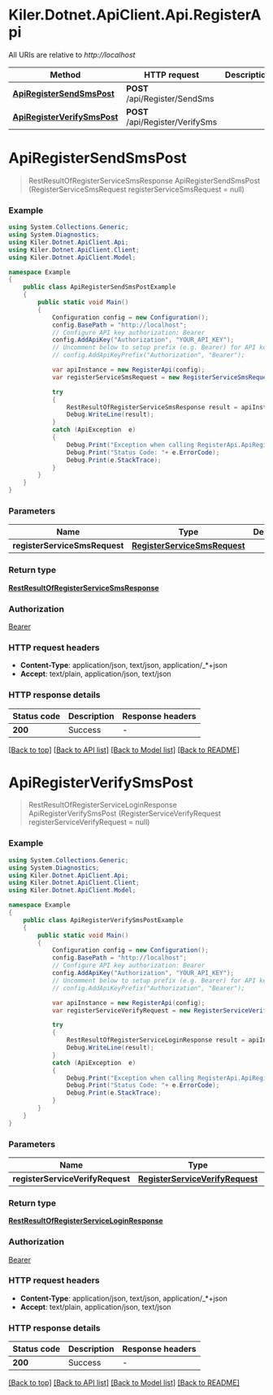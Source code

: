 # Kiler.Dotnet.ApiClient.Api.RegisterApi

All URIs are relative to *http://localhost*

Method | HTTP request | Description
------------- | ------------- | -------------
[**ApiRegisterSendSmsPost**](RegisterApi.md#apiregistersendsmspost) | **POST** /api/Register/SendSms | 
[**ApiRegisterVerifySmsPost**](RegisterApi.md#apiregisterverifysmspost) | **POST** /api/Register/VerifySms | 


<a name="apiregistersendsmspost"></a>
# **ApiRegisterSendSmsPost**
> RestResultOfRegisterServiceSmsResponse ApiRegisterSendSmsPost (RegisterServiceSmsRequest registerServiceSmsRequest = null)



### Example
```csharp
using System.Collections.Generic;
using System.Diagnostics;
using Kiler.Dotnet.ApiClient.Api;
using Kiler.Dotnet.ApiClient.Client;
using Kiler.Dotnet.ApiClient.Model;

namespace Example
{
    public class ApiRegisterSendSmsPostExample
    {
        public static void Main()
        {
            Configuration config = new Configuration();
            config.BasePath = "http://localhost";
            // Configure API key authorization: Bearer
            config.AddApiKey("Authorization", "YOUR_API_KEY");
            // Uncomment below to setup prefix (e.g. Bearer) for API key, if needed
            // config.AddApiKeyPrefix("Authorization", "Bearer");

            var apiInstance = new RegisterApi(config);
            var registerServiceSmsRequest = new RegisterServiceSmsRequest(); // RegisterServiceSmsRequest |  (optional) 

            try
            {
                RestResultOfRegisterServiceSmsResponse result = apiInstance.ApiRegisterSendSmsPost(registerServiceSmsRequest);
                Debug.WriteLine(result);
            }
            catch (ApiException  e)
            {
                Debug.Print("Exception when calling RegisterApi.ApiRegisterSendSmsPost: " + e.Message );
                Debug.Print("Status Code: "+ e.ErrorCode);
                Debug.Print(e.StackTrace);
            }
        }
    }
}
```

### Parameters

Name | Type | Description  | Notes
------------- | ------------- | ------------- | -------------
 **registerServiceSmsRequest** | [**RegisterServiceSmsRequest**](RegisterServiceSmsRequest.md)|  | [optional] 

### Return type

[**RestResultOfRegisterServiceSmsResponse**](RestResultOfRegisterServiceSmsResponse.md)

### Authorization

[Bearer](../README.md#Bearer)

### HTTP request headers

 - **Content-Type**: application/json, text/json, application/_*+json
 - **Accept**: text/plain, application/json, text/json


### HTTP response details
| Status code | Description | Response headers |
|-------------|-------------|------------------|
| **200** | Success |  -  |

[[Back to top]](#) [[Back to API list]](../README.md#documentation-for-api-endpoints) [[Back to Model list]](../README.md#documentation-for-models) [[Back to README]](../README.md)

<a name="apiregisterverifysmspost"></a>
# **ApiRegisterVerifySmsPost**
> RestResultOfRegisterServiceLoginResponse ApiRegisterVerifySmsPost (RegisterServiceVerifyRequest registerServiceVerifyRequest = null)



### Example
```csharp
using System.Collections.Generic;
using System.Diagnostics;
using Kiler.Dotnet.ApiClient.Api;
using Kiler.Dotnet.ApiClient.Client;
using Kiler.Dotnet.ApiClient.Model;

namespace Example
{
    public class ApiRegisterVerifySmsPostExample
    {
        public static void Main()
        {
            Configuration config = new Configuration();
            config.BasePath = "http://localhost";
            // Configure API key authorization: Bearer
            config.AddApiKey("Authorization", "YOUR_API_KEY");
            // Uncomment below to setup prefix (e.g. Bearer) for API key, if needed
            // config.AddApiKeyPrefix("Authorization", "Bearer");

            var apiInstance = new RegisterApi(config);
            var registerServiceVerifyRequest = new RegisterServiceVerifyRequest(); // RegisterServiceVerifyRequest |  (optional) 

            try
            {
                RestResultOfRegisterServiceLoginResponse result = apiInstance.ApiRegisterVerifySmsPost(registerServiceVerifyRequest);
                Debug.WriteLine(result);
            }
            catch (ApiException  e)
            {
                Debug.Print("Exception when calling RegisterApi.ApiRegisterVerifySmsPost: " + e.Message );
                Debug.Print("Status Code: "+ e.ErrorCode);
                Debug.Print(e.StackTrace);
            }
        }
    }
}
```

### Parameters

Name | Type | Description  | Notes
------------- | ------------- | ------------- | -------------
 **registerServiceVerifyRequest** | [**RegisterServiceVerifyRequest**](RegisterServiceVerifyRequest.md)|  | [optional] 

### Return type

[**RestResultOfRegisterServiceLoginResponse**](RestResultOfRegisterServiceLoginResponse.md)

### Authorization

[Bearer](../README.md#Bearer)

### HTTP request headers

 - **Content-Type**: application/json, text/json, application/_*+json
 - **Accept**: text/plain, application/json, text/json


### HTTP response details
| Status code | Description | Response headers |
|-------------|-------------|------------------|
| **200** | Success |  -  |

[[Back to top]](#) [[Back to API list]](../README.md#documentation-for-api-endpoints) [[Back to Model list]](../README.md#documentation-for-models) [[Back to README]](../README.md)

